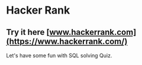# Hacker Rank

Try it here [www.hackerrank.com](https://www.hackerrank.com/)
---------------------


Let's have some fun with SQL solving Quiz. 
